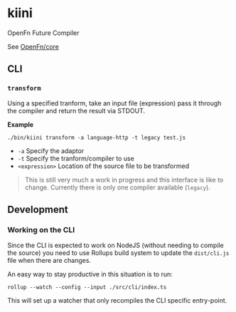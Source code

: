 # kiini

OpenFn Future Compiler

See [OpenFn/core](https://github.com/OpenFn/core)

## CLI

### `transform`

Using a specified tranform, take an input file (expression) pass it through
the compiler and return the result via STDOUT.

**Example**

```
./bin/kiini transform -a language-http -t legacy test.js
```

- `-a` Specify the adaptor
- `-t` Specify the tranform/compiler to use
- `<expression>` Location of the source file to be transformed

> This is still very much a work in progress and this interface is like to
> change. Currently there is only one compiler available (`legacy`).

## Development

### Working on the CLI

Since the CLI is expected to work on NodeJS (without needing to compile the source) you need to use Rollups build system to update the `dist/cli.js` file when there are changes.

An easy way to stay productive in this situation is to run:

```
rollup --watch --config --input ./src/cli/index.ts
```

This will set up a watcher that only recompiles the CLI specific entry-point.
